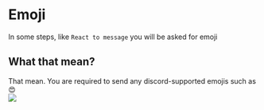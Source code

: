 # Emoji
In some steps, like `React to message` you will be asked for emoji

## What that mean?
That mean. You are required to send any discord-supported emojis such as :heart_eyes:\
![](https://i.imgur.com/mbSJiBJ.png)

